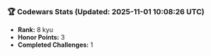 ### 🏆 Codewars Stats (Updated: 2025-11-01 10:08:26 UTC)

- **Rank:** 8 kyu
- **Honor Points:** 3
- **Completed Challenges:** 1
